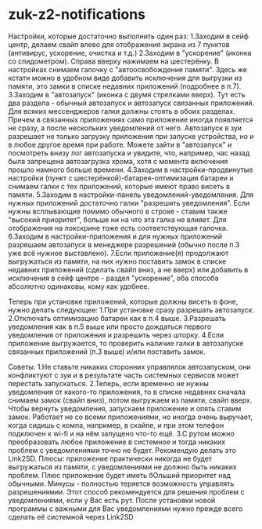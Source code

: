 # zuk-z2-notifications

Настройки, которые достаточно выполнить один раз:
1.Заходим в сейф центр, делаем свайп влево для отображения экрана из 7 пунктов (антивирус, ускорение, очистка и т.д.)
2.Заходим в "ускорение" (иконка со спидометром). Справа вверху нажимаем на шестерёнку. В настройках снимаем галочку с "автоосвобождение памяти". Здесь же кстати можно в удобном виде добавить исключения для выгрузки из памяти, это замки в списке недавних приложений (подробнее в п.7).
3.Заходим в "автозапуск" (иконка с двумя стрелками вверх). Тут есть два раздела - обычный автозапуск и автозапуск связанных приложений. Для всяких мессенджеров галки должны стоять в обоих разделах. Причем в связанных приложениях само приложение иногда появляется не сразу, а после нескольких уведомлений от него.
Автозапуск в зуи разрешает не только загрузку приложения при запуске устройства, но и в любое другое время при работе. Можете зайти в "автозапуск" и посмотреть внизу лог автозапуска и увидите, что, например, час назад была запрещена автозагрузка хрома, хотя с момента включения прошло намного больше времени.
4.Заходим в настройки-продвинутые настройки (пункт с шестерёнкой)-батарея-оптимизация батареи и снимаем галки с тех приложений, которые имеют право висеть в памяти.
5.Заходим в настройки-панель уведомлений-уведомления. Для нужных приложений достаточно галки "разрешить уведомления". Если нужны всплывающие помимо обычного в строке - ставим также "высокий приоритет", больше ни на что эта галка не влияет. Для отображения на локскрине тоже есть соответствующая галочка.
6.Заходим в настройки-приложения и для нужных приложений разрешаем автозапуск в менеджере разрешений (обычно после п.3 уже всё нужное выставлено).
7.Если приложение(я) продолжают выгружаться из памяти, на них нужно поставить замок в списке недавних приложений (сделать свайп вниз, а не вверх) или добавить в исключения в сейф центре - раздел "ускорение", оба способа абсолютно одинаковы, кому как удобнее.

Теперь при установке приложений, которые должны висеть в фоне, нужно делать следующее:
1.При установке сразу разрешать автозапуск.
2.Отключать оптимизацию батареи как в п.4 выше.
3.Разрешать уведомления как в п.5 выше или просто дождаться первого уведомления от приложения и разрешить через шторку.
4.Если приложение выгружается, то проверить наличие галки в автозапуске связанных приложений (п.3 выше) и/или поставить замок.

Советы:
1.Не ставьте никаких сторонних управлялок автозапуском, они конфликтуют с зуи и в результате часть системных сервисов может перестать запускаться.
2.Теперь, если временно не нужны уведомления от какого-то приложения, то в списке недавних сначала снимаем замок (свайп вниз), потом выгружаем из памяти, свайп вверх. Чтобы вернуть уведомления, запускаем приложение и опять ставим замок. Работает не со всеми приложениями, но иногда очень выручает, когда сидишь с компа, например, в скайпе, и при этом телефон подключен к wi-fi и на нём запущено что-то ещё.
3.С рутом можно преобразовать любое приложение в системное и тогда никаких проблем с уведомлениями точно не будет. Рекомендую делать это Link2SD. Плюсы: приложение практически никогда не будет выгружаться из памяти, с уведомлениями не должно быть никаких проблем. Плюс приложение будет иметь бОльший приоритет над обычными. Минусы - полностью теряется возможность управлять разрешениямии. Этот способ рекомендуется для решения проблем с уведомлениями, если у Вас есть рут. После установки новой программы с важными для Вас уведомлениями нужно прежде всего сделать её системной через Link2SD
